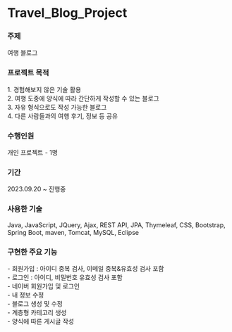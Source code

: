# Travel_Blog_Project

<h3>주제</h3>
여행 블로그<br/>

<h3>프로젝트 목적</h3>
1. 경험해보지 않은 기술 활용<br/>
2. 여행 도중에 양식에 따라 간단하게 작성할 수 있는 블로그<br/>
3. 자유 형식으로도 작성 가능한 블로그<br/>
4. 다른 사람들과의 여행 후기, 정보 등 공유<br/>

<h3>수행인원</h3>
개인 프로젝트  - 1명<br/>

<h3>기간</h3>
2023.09.20 ~ 진행중 <br/>

<h3>사용한 기술</h3>
Java, JavaScript, JQuery, Ajax, REST API, JPA, Thymeleaf, CSS, Bootstrap, Spring Boot, maven, Tomcat, MySQL, Eclipse <br/>

<h3>구현한 주요 기능</h3>
- 회원가입 : 아이디 중복 검사, 이메일 중복&유효성 검사 포함<br/>
- 로그인 : 아이디, 비밀번호 유효성 검사 포함<br/>
- 네이버 회원가입 및 로그인<br/>
- 내 정보 수정<br/>
- 블로그 생성 및 수정<br/>
- 계층형 카테고리 생성<br/>
- 양식에 따른 게시글 작성<br/>
